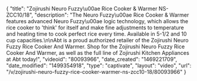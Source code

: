{
    "title": "Zojirushi Neuro Fuzzy\u00ae Rice Cooker & Warmer NS-ZCC10\/18",
    "description": "The Neuro Fuzzy\u00ae Rice Cooker & Warmer features advanced Neuro Fuzzy\u00ae logic technology, which allows the rice cooker to 'think' for itself and make fine adjustments to temperature and heating time to cook perfect rice every time.  Available in 5-1\/2 and 10 cup capacities.\n\nAbt is a proud authorized retailer of the Zojirushi Neuro Fuzzy Rice Cooker And Warmer. Shop for the Zojirushi Neuro Fuzzy Rice Cooker And Warmer, as well as the full line of Zojirushi Kitchen Appliances at Abt today!",
    "videoid": "80093966",
    "date_created": "1469221709",
    "date_modified": "1499354918",
    "type": "captivate",
    "layout": "video",
    "url": "\/v\/zojirushi-neuro-fuzzy-rice-cooker-warmer-ns-zcc10-18\/80093966"
}